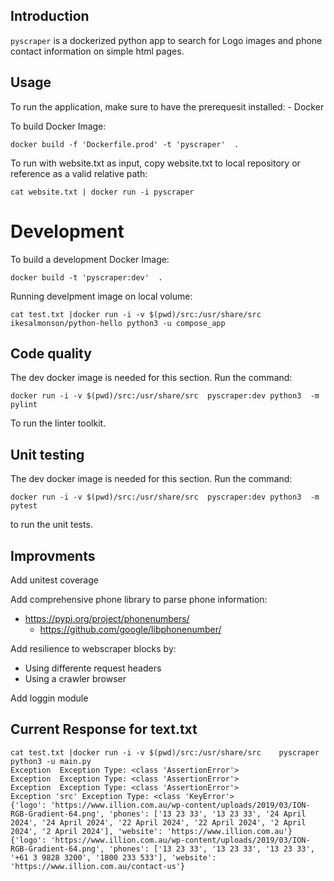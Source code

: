 
## Introduction
 `pyscraper` is a dockerized python app to search for Logo images and phone contact information on simple html pages. 



## Usage 
 To run the application, make sure to have the prerequesit installed: 
    - Docker    

 To build Docker Image:
```
docker build -f 'Dockerfile.prod' -t 'pyscraper'  .  
```

 To run with website.txt as input, copy website.txt to local repository or reference as a valid relative path: 
```
cat website.txt | docker run -i pyscraper
```
 
# Development

 To build a development Docker Image:
```
docker build -t 'pyscraper:dev'  .   
```

 Running develpment image on local volume: 
```
cat test.txt |docker run -i -v $(pwd)/src:/usr/share/src    ikesalmonson/python-hello python3 -u compose_app
```


## Code quality

The dev docker image is needed for this section.  Run the command:
```
docker run -i -v $(pwd)/src:/usr/share/src  pyscraper:dev python3  -m pylint
```
To run the linter toolkit.

## Unit testing
The dev docker image is needed for this section.  Run the command:

```
docker run -i -v $(pwd)/src:/usr/share/src  pyscraper:dev python3  -m pytest
```
to run the unit tests.

## Improvments
 Add unitest coverage 
 
 Add comprehensive phone library to parse phone information: 
 - https://pypi.org/project/phonenumbers/
     - https://github.com/google/libphonenumber/

 Add resilience to webscraper blocks by:
 - Using differente request headers 
 - Using a crawler browser 
 
 Add loggin module


## Current Response for text.txt
```
cat test.txt |docker run -i -v $(pwd)/src:/usr/share/src    pyscraper python3 -u main.py
Exception  Exception Type: <class 'AssertionError'>
Exception  Exception Type: <class 'AssertionError'>
Exception  Exception Type: <class 'AssertionError'>
Exception 'src' Exception Type: <class 'KeyError'>
{'logo': 'https://www.illion.com.au/wp-content/uploads/2019/03/ION-RGB-Gradient-64.png', 'phones': ['13 23 33', '13 23 33', '24 April 2024', '24 April 2024', '22 April 2024', '22 April 2024', '2 April 2024', '2 April 2024'], 'website': 'https://www.illion.com.au'}
{'logo': 'https://www.illion.com.au/wp-content/uploads/2019/03/ION-RGB-Gradient-64.png', 'phones': ['13 23 33', '13 23 33', '13 23 33', '+61 3 9828 3200', '1800 233 533'], 'website': 'https://www.illion.com.au/contact-us'}
```